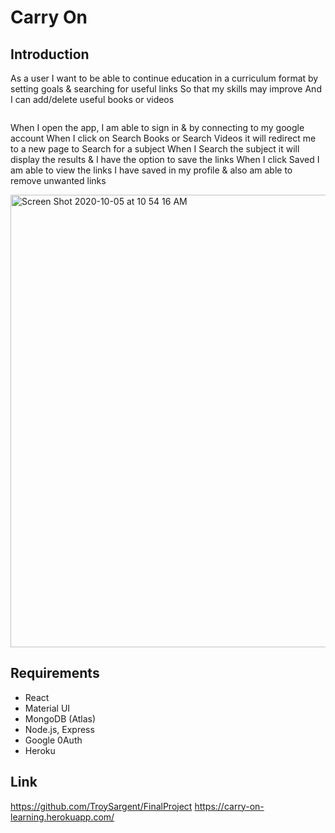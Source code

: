# Carry On

## Introduction
As a user
I want to be able to continue education in a curriculum format by setting goals & searching for useful links
So that my skills may improve 
And I can add/delete useful books or videos
```
```
When I open the app, I am able to sign in & by connecting to my google account
When I click on Search Books or Search Videos it will redirect me to a new page to Search for a subject
When I Search the subject it will display the results & I have the option to save the links
When I click Saved I am able to view the links I have saved in my profile & also am able to remove unwanted links

<img width="724" alt="Screen Shot 2020-10-05 at 10 54 16 AM" src="https://user-images.githubusercontent.com/67436347/95103075-c95ef900-06f9-11eb-8954-45927b258b17.png">

## Requirements
* React
* Material UI
* MongoDB (Atlas)
* Node.js, Express
* Google 0Auth
* Heroku



## Link
https://github.com/TroySargent/FinalProject
https://carry-on-learning.herokuapp.com/

